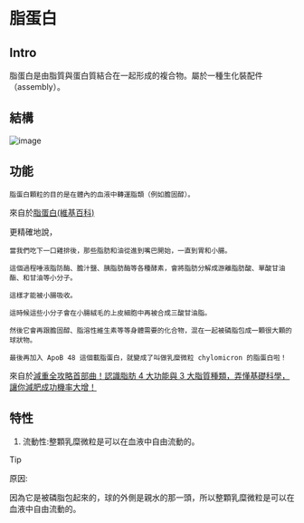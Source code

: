 # 脂蛋白
## Intro
脂蛋白是由脂質與蛋白質結合在一起形成的複合物。屬於一種生化裝配件（assembly）。

## 結構
![image](https://github.com/user-attachments/assets/3bf25dd7-8240-4c95-83f5-ec6cbb85e7f4)

## 功能

```
脂蛋白顆粒的目的是在體內的血液中轉運脂類（例如膽固醇）。
```

來自於[脂蛋白(維基百科)](https://zh.wikipedia.org/zh-tw/%E8%84%82%E8%9B%8B%E7%99%BD)

更精確地說，

```
當我們吃下一口雞排後，那些脂肪和油從進到嘴巴開始，一直到胃和小腸。

這個過程唾液脂防酶、膽汁鹽、胰脂肪酶等各種酵素，會將脂肪分解成游離脂肪酸、單酸甘油酯、和甘油等小分子。

這樣才能被小腸吸收。

這時候這些小分子會在小腸絨毛的上皮細胞中再被合成三酸甘油脂。

然後它會再跟膽固醇、脂溶性維生素等等身體需要的化合物，混在一起被磷脂包成一顆很大顆的球狀物。

最後再加入 ApoB 48 這個載脂蛋白，就變成了叫做乳糜微粒 chylomicron 的脂蛋白啦！
```

來自於[減重全攻略首部曲！認識脂肪 4 大功能與 3 大脂質種類，弄懂基礎科學，讓你減肥成功機率大增！](https://shosho.tw/blog/weight-loss-strategy-volume-one-basic-science-lipid/)

## 特性
1. 流動性:整顆乳糜微粒是可以在血液中自由流動的。

> [!TIP]
> 原因:
> 
> 因為它是被磷脂包起來的，球的外側是親水的那一頭，所以整顆乳糜微粒是可以在血液中自由流動的。
